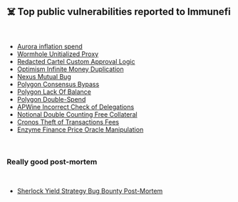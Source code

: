 ## ☠️ Top public vulnerabilities reported to Immunefi

<br>

* [Aurora inflation spend](aurora.md)
* [Wormhole Unitialized Proxy](wormhole.md)
* [Redacted Cartel Custom Approval Logic](redacted-cartel.md)
* [Optimism Infinite Money Duplication](optimism.md)
* [Nexus Mutual Bug](nexus.md)
* [Polygon Consensus Bypass](polygon.md)
* [Polygon Lack Of Balance](polygon2.md)
* [Polygon Double-Spend](polygon3.md)
* [APWine Incorrect Check of Delegations](apwine.md)
* [Notional Double Counting Free Collateral](notional.md)
* [Cronos Theft of Transactions Fees](cronos.md)
* [Enzyme Finance Price Oracle Manipulation](enzyme.md)

<br>

### Really good post-mortem

<br>

* [Sherlock Yield Strategy Bug Bounty Post-Mortem](https://mirror.xyz/0xE400820f3D60d77a3EC8018d44366ed0d334f93C/LOZF1YBcH1eBdxlC6HP223cAMeTpNgQ-Kc4EjQuxmGA)
